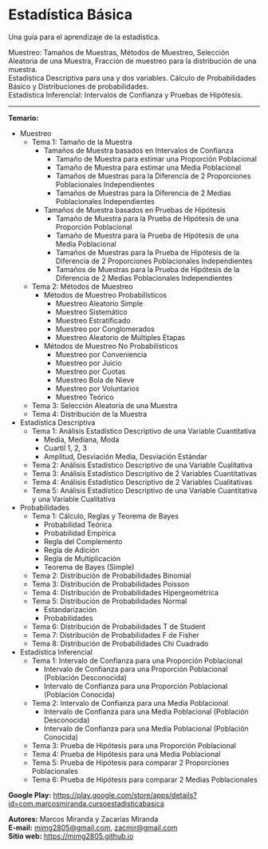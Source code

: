 # Estadística Básica

Una guía para el aprendizaje de la estadística.

Muestreo: Tamaños de Muestras, Métodos de Muestreo, Selección Aleatoria de una Muestra, Fracción de muestreo para la distribución de una muestra.\
Estadística Descriptiva para una y dos variables. Cálculo de Probabilidades Básico y Distribuciones de probabilidades.\
Estadística Inferencial: Intervalos de Confianza y Pruebas de Hipótesis.

---

**Temario:**
- Muestreo
    - Tema 1: Tamaño de la Muestra
        - Tamaños de Muestra basados en Intervalos de Confianza 
            - Tamaño de Muestra para estimar una Proporción Poblacional
            - Tamaño de Muestra para estimar una Media Poblacional
            - Tamaños de Muestras para la Diferencia de 2 Proporciones Poblacionales Independientes
            - Tamaños de Muestras para la Diferencia de 2 Medias Poblacionales Independientes
        - Tamaños de Muestra basados en Pruebas de Hipótesis
            - Tamaño de Muestra para la Prueba de Hipótesis de una Proporción Poblacional
            - Tamaño de Muestra para la Prueba de Hipótesis de una Media Poblacional
            - Tamaños de Muestras para la Prueba de Hipótesis de la Diferencia de 2 Proporciones Poblacionales Independientes
            - Tamaños de Muestras para la Prueba de Hipótesis de la Diferencia de 2 Medias Poblacionales Independientes
    - Tema 2: Métodos de Muestreo
         - Métodos de Muestreo Probabilísticos
            - Muestreo Aleatorio Simple
            - Muestreo Sistemático
            - Muestreo Estratificado
            - Muestreo por Conglomerados
            - Muestreo Aleatorio de Múltiples Etapas
         - Métodos de Muestreo No Probabilísticos
            - Muestreo por Conveniencia
            - Muestreo por Juicio
            - Muestreo por Cuotas
            - Muestreo Bola de Nieve
            - Muestreo por Voluntarios
            - Muestreo Teórico
    - Tema 3: Selección Aleatoria de una Muestra
    - Tema 4: Distribución de la Muestra
- Estadística Descriptiva
    - Tema 1: Análisis Estadístico Descriptivo de una Variable Cuantitativa
        - Media, Mediana, Moda
        - Cuartil 1, 2, 3
        - Amplitud, Desviación Media, Desviación Estándar
    - Tema 2: Análisis Estadístico Descriptivo de una Variable Cualitativa
    - Tema 3: Análisis Estadístico Descriptivo de 2 Variables Cuantitativas
    - Tema 4: Análisis Estadístico Descriptivo de 2 Variables Cualitativas
    - Tema 5: Análisis Estadístico Descriptivo de una Variable Cuantitativa y una Variable Cualitativa
- Probabilidades
    - Tema 1: Cálculo, Reglas y Teorema de Bayes
         - Probabilidad Teórica
         - Probabilidad Empírica
         - Regla del Complemento
         - Regla de Adición
         - Regla de Multiplicación
         - Teorema de Bayes (Simple)
    - Tema 2: Distribución de Probabilidades Binomial
    - Tema 3: Distribución de Probabilidades Poisson
    - Tema 4: Distribución de Probabilidades Hipergeométrica
    - Tema 5: Distribución de Probabilidades Normal
         - Estandarización
         - Probabilidades
    - Tema 6: Distribución de Probabilidades T de Student
    - Tema 7: Distribución de Probabilidades F de Fisher
    - Tema 8: Distribución de Probabilidades Chi Cuadrado
- Estadística Inferencial
    - Tema 1: Intervalo de Confianza para una Proporción Poblacional
         - Intervalo de Confianza para una Proporción Poblacional (Población Desconocida)
         - Intervalo de Confianza para una Proporción Poblacional (Población Conocida)
    - Tema 2: Intervalo de Confianza para una Media Poblacional
         - Intervalo de Confianza para una Media Poblacional (Población Desconocida)
         - Intervalo de Confianza para una Media Poblacional (Población Conocida)
    - Tema 3: Prueba de Hipótesis para una Proporción Poblacional
    - Tema 4: Prueba de Hipótesis para una Media Poblacional
    - Tema 5: Prueba de Hipótesis para comparar 2 Proporciones Poblacionales
    - Tema 6: Prueba de Hipótesis para comparar 2 Medias Poblacionales

**Google Play:**
https://play.google.com/store/apps/details?id=com.marcosmiranda.cursoestadisticabasica

**Autores:** Marcos Miranda y Zacarías Miranda\
**E-mail:** mimg2805@gmail.com, zacmir@gmail.com\
**Sitio web:** https://mimg2805.github.io
